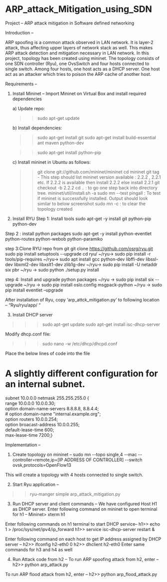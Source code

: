 # ARP_attack_Mitigation_using_SDN


Project – ARP attack mitigation in Software defined networking

Introduction – 

ARP spoofing is a common attack observed in LAN network. It is layer-2 attack, thus affecting upper layers of network stack as well. This makes ARP attack detection and mitigation necessary in LAN network.
In this project, topology has been created using mininet. The topology consists of one SDN controller (Ryu), one OvsSwitch and four hosts connected to single switch. 
Among four hosts, one host acts as a DHCP server. One host act as an attacker which tries to poison the ARP cache of another host.

Requirements – 

1)	Install Mininet –
      Import Mininet on Virtual Box and install required dependencies 

      a)	Update repo:
      >> sudo apt-get update 

      b)	Install dependencies:
      >> sudo apt-get install git
      >> sudo apt-get install build-essential ant maven python-dev
      
      >> sudo apt-get install python-pip 

      c)	Install mininet in Ubuntu as follows: 
      >> git clone git://github.com/mininet/mininet 
      >> cd mininet 
      >> git tag        -   This step should list mininet version available : 2.2.2 , 2.2.1 etc. If 2.2.2 is available then install 2.2.2 else install 2.2.1
      >> git checkout -b 2.2.2 
      >> cd ..  : to go one step back into directory tree.
      >> mininet/util/install.sh -a 
      >> sudo mn --test pingall  : To test if mininet is successfully installed. Output should look similar to below screenshot
      >> sudo mn -c  : to clear the topology created

2)	Install RYU 
Step 1: Install tools
sudo apt-get -y install git python-pip python-dev

Step 2 : install python packages
sudo apt-get -y install python-eventlet python-routes python-webob python-paramiko

step 3:Clone RYU repo from git
git clone https://github.com/osrg/ryu.git
sudo pip install setuptools --upgrade
 cd ryu/
~/ryu→ sudo pip install -r tools/pip-requires
~/ryu-> sudo apt install gcc python-dev libffi-dev libssl-dev libxml2-dev libxslt1-dev zlib1g-dev
~/ryu-> sudo pip install -U netaddr six pbr
~/ryu -> sudo python ./setup.py install

step 4: Install and upgrade python packages
~/ryu -> sudo pip install six --upgrade
~/ryu -> sudo pip install oslo.config msgpack-python
~/ryu -> sudo pip install eventlet –upgrade

After installation of Ryu, copy ‘arp_attck_mitigation.py’ to following location – 
“Ryu/ryu/app/   “ 


3)	Install DHCP server

>>> sudo apt-get update
>>> sudo apt-get install isc-dhcp-server

Modify dhcp.conf file:
>>> sudo nano -w /etc/dhcp/dhcpd.conf

Place the below lines of code into the file
# A slightly different configuration for an internal subnet.    
 subnet 10.0.0.0 netmask 255.255.255.0 {    
    range 10.0.0.0 10.0.0.30;    
    option domain-name-servers 8.8.8.8, 8.8.4.4;    
    \#  option domain-name "internal.example.org";    
    option routers 10.0.0.254;    
    option broacast-address 10.0.0.255;    
    default-lease-time 600;    
    max-lease-time 7200;}






Implementation –

1)	Create topology on mininet – 
sudo mn --topo single,4 --mac --controller=remote,ip=[IP ADDRESS OF CONTROLLER] --switch ovsk,protocols=OpenFlow13

This will create a topology with 4 hosts connected to single switch.

2)	Start Ryu application – 

>> ryu-manger simple arp_attack_mitigation.py


3)	Run DHCP server and client commands –
We have configured Host H1 as DHCP server. 
Enter following command on mininet to open terminal for h1 –
Mininet> xterm h1

Enter following commands on h1 terminal to start DHCP service–
  h1>>  echo 1 > /proc/sys/net/ipv4/ip_forward
  h1>> service isc-dhcp-server restart &

Enter following command on each host to get IP address assigned by DHCP server –
  h2>> ifconfig h2-eth0 0
  h2>> dhclient h2-eth0
Enter same commands for h3 and h4 as well 

4)	Run Attack code from h2 – 
To run ARP spoofing attack from h2, enter – 
 h2>> python arp_attack.py

To run ARP flood attack from h2, enter –
 h2>> python arp_flood_attack.py


